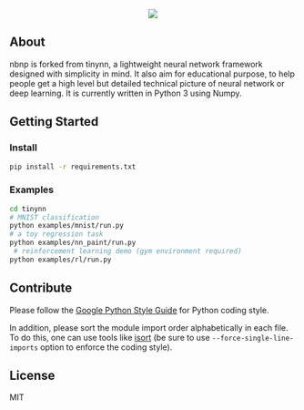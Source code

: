 <p align="center">
<img src="https://i.loli.net/2019/09/24/VatMxSiXLdg8yrD.png"/>
</p>

## About

nbnp is forked from tinynn, a lightweight neural network framework designed with simplicity in mind. It also aim for educational purpose, to help people get a high level but detailed technical picture of neural network or deep learning.
It is currently written in Python 3 using Numpy.

## Getting Started

### Install

```bash
pip install -r requirements.txt
```

### Examples

```bash
cd tinynn
# MNIST classification
python examples/mnist/run.py  
# a toy regression task
python examples/nn_paint/run.py  
 # reinforcement learning demo (gym environment required)
python examples/rl/run.py
```

## Contribute

Please follow the [Google Python Style Guide](https://google.github.io/styleguide/pyguide.html) for Python coding style.

In addition, please sort the module import order alphabetically in each file. To do this, one can use tools like [isort](https://github.com/timothycrosley/isort) (be sure to use `--force-single-line-imports` option to enforce the coding style).

## License

MIT
